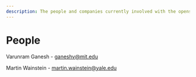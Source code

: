 ```yaml
---
description: The people and companies currently involved with the opensolar project.
---
```


# People

Varunram Ganesh - ganeshv@mit.edu

Martin Wainstein - martin.wainstein@yale.edu

